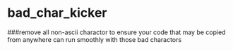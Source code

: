# bad_char_kicker

###remove all non-ascii charactor to ensure your code that may be copied from anywhere can run smoothly with those bad charactors

